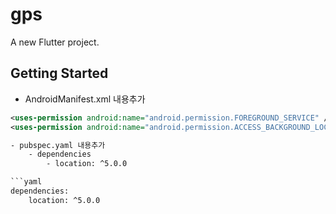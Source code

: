 # gps

A new Flutter project.

## Getting Started

- AndroidManifest.xml 내용추가 
```xml
<uses-permission android:name="android.permission.FOREGROUND_SERVICE" />
<uses-permission android:name="android.permission.ACCESS_BACKGROUND_LOCATION"/>

- pubspec.yaml 내용추가
    - dependencies
        - location: ^5.0.0

```yaml
dependencies:
    location: ^5.0.0
